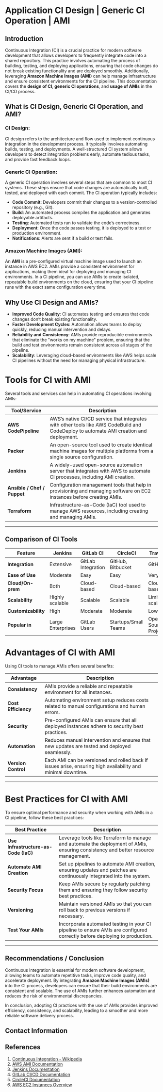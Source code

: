 # Application CI Design | Generic CI Operation | AMI

## Introduction

Continuous Integration (CI) is a crucial practice for modern software development that allows developers to frequently integrate code into a shared repository. This practice involves automating the process of building, testing, and deploying applications, ensuring that code changes do not break existing functionality and are deployed smoothly. Additionally, leveraging **Amazon Machine Images (AMI)** can help manage infrastructure and ensure consistent environments for the CI pipeline. This documentation covers the **design of CI**, **generic CI operations**, and **usage of AMIs** in the CI/CD process.

## What is CI Design, Generic CI Operation, and AMI?

### CI Design:
CI design refers to the architecture and flow used to implement continuous integration in the development process. It typically involves automating builds, testing, and deployments. A well-structured CI system allows developers to detect integration problems early, automate tedious tasks, and provide fast feedback loops.

### Generic CI Operation:
A generic CI operation involves several steps that are common to most CI systems. These steps ensure that code changes are automatically built, tested, and deployed with each commit. The CI operation typically includes:
- **Code Commit**: Developers commit their changes to a version-controlled repository (e.g., Git).
- **Build**: An automated process compiles the application and generates deployable artifacts.
- **Testing**: Automated tests run to validate the code’s correctness.
- **Deployment**: Once the code passes testing, it is deployed to a test or production environment.
- **Notifications**: Alerts are sent if a build or test fails.

### Amazon Machine Images (AMI):
An **AMI** is a pre-configured virtual machine image used to launch an instance in AWS EC2. AMIs provide a consistent environment for applications, making them ideal for deploying and managing CI environments. In a CI pipeline, you can use AMIs to create isolated, repeatable build environments on the cloud, ensuring that your CI pipeline runs with the exact same configuration every time.

## Why Use CI Design and AMIs?

- **Improved Code Quality**: CI automates testing and ensures that code changes don’t break existing functionality.
- **Faster Development Cycles**: Automation allows teams to deploy quickly, reducing manual intervention and delays.
- **Reliability and Consistency**: AMIs provide reproducible environments that eliminate the "works on my machine" problem, ensuring that the build and test environments remain consistent across all stages of the pipeline.
- **Scalability**: Leveraging cloud-based environments like AWS helps scale CI pipelines without the need for managing physical infrastructure.

# Tools for CI with AMI

Several tools and services can help in automating CI operations involving AMIs:

| **Tool/Service**               | **Description**                                                                                              |
|---------------------------------|--------------------------------------------------------------------------------------------------------------|
| **AWS CodePipeline**            | AWS’s native CI/CD service that integrates with other tools like AWS CodeBuild and CodeDeploy to automate AMI creation and deployment. |
| **Packer**                      | An open-source tool used to create identical machine images for multiple platforms from a single source configuration. |
| **Jenkins**                     | A widely-used open-source automation server that integrates with AWS to automate CI processes, including AMI creation. |
| **Ansible / Chef / Puppet**     | Configuration management tools that help in provisioning and managing software on EC2 instances before creating AMIs. |
| **Terraform**                   | Infrastructure-as-Code (IaC) tool used to manage AWS resources, including creating and managing AMIs.            |


---


## Comparison of CI Tools

| Feature               | Jenkins             | GitLab CI           | CircleCI            | Travis CI           |
|-----------------------|---------------------|---------------------|---------------------|---------------------|
| **Integration**        | Extensive           | GitLab Integration  | GitHub, Bitbucket   | GitHub              |
| **Ease of Use**        | Moderate            | Easy                | Easy                | Very Easy           |
| **Cloud/On-prem**      | Both                | Cloud-based         | Cloud-based         | Cloud-based         |
| **Scalability**        | Highly scalable     | Scalable            | Scalable            | Limited scalability |
| **Customizability**    | High                | Moderate            | Moderate            | Low                 |
| **Popular in**         | Large Enterprises   | GitLab Users        | Startups/Small Teams| Open-Source Projects|

# Advantages of CI with AMI

Using CI tools to manage AMIs offers several benefits:

| **Advantage**     | **Description**                                                                                              |
|-------------------|--------------------------------------------------------------------------------------------------------------|
| **Consistency**   | AMIs provide a reliable and repeatable environment for all instances.                                          |
| **Cost Efficiency** | Automating environment setup reduces costs related to manual configurations and human errors.               |
| **Security**      | Pre-configured AMIs can ensure that all deployed instances adhere to security best practices.                 |
| **Automation**    | Reduces manual intervention and ensures that new updates are tested and deployed seamlessly.                  |
| **Version Control** | Each AMI can be versioned and rolled back if issues arise, ensuring high availability and minimal downtime.   |

---

# Best Practices for CI with AMI

To ensure optimal performance and security when working with AMIs in a CI pipeline, follow these best practices:

| **Best Practice**             | **Description**                                                                                              |
|-------------------------------|--------------------------------------------------------------------------------------------------------------|
| **Use Infrastructure-as-Code (IaC)** | Leverage tools like Terraform to manage and automate the deployment of AMIs, ensuring consistency and better resource management. |
| **Automate AMI Creation**      | Set up pipelines to automate AMI creation, ensuring updates and patches are continuously integrated into the system. |
| **Security Focus**             | Keep AMIs secure by regularly patching them and ensuring they follow security best practices.                |
| **Versioning**                 | Maintain versioned AMIs so that you can roll back to previous versions if necessary.                        |
| **Test Your AMIs**             | Incorporate automated testing in your CI pipeline to ensure AMIs are configured correctly before deploying to production. |
---

## Recommendations / Conclusion

Continuous Integration is essential for modern software development, allowing teams to automate repetitive tasks, improve code quality, and accelerate deployment. By integrating **Amazon Machine Images (AMIs)** into the CI process, developers can ensure that their build environments are consistent and scalable. The use of AMIs further enhances automation and reduces the risk of environmental discrepancies.

In conclusion, adopting CI practices with the use of AMIs provides improved efficiency, consistency, and scalability, leading to a smoother and more reliable software delivery process.

## Contact Information


## References

1. [Continuous Integration - Wikipedia](https://en.wikipedia.org/wiki/Continuous_integration)
2. [AWS AMI Documentation](https://docs.aws.amazon.com/AWSEC2/latest/UserGuide/AMIs.html)
3. [Jenkins Documentation](https://www.jenkins.io/doc/)
4. [GitLab CI/CD Documentation](https://docs.gitlab.com/ee/ci/)
5. [CircleCI Documentation](https://circleci.com/docs/)
6. [AWS EC2 Instances Overview](https://aws.amazon.com/ec2/)

